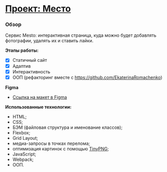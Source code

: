 # [Проект: Место](https://nurmy-26.github.io/mesto-project/)

### Обзор

Cервис Mesto: интерактивная страница, куда можно будет добавлять фотографии, удалять их и ставить лайки.

**Этапы работы:**
- [x] Статичный сайт
- [x] Адаптив
- [x] Интерактивность
- [x] ООП (рефакторинг вместе с https://github.com/EkaterinaRomachenko)

**Figma**

* [Ссылка на макет в Figma](https://www.figma.com/file/2cn9N9jSkmxD84oJik7xL7/JavaScript.-Sprint-4?node-id=0%3A1)

**Использованные технологии:**

* HTML;
* CSS;
* БЭМ (файловая структура и именование классов);
* Flexbox;
* Grid Layout;
* медиа-запросы в точках перелома;
* оптимизация картинок с помощью [TinyPNG](https://tinypng.com/);
* JavaScript;
* Webpack;
* ООП.
